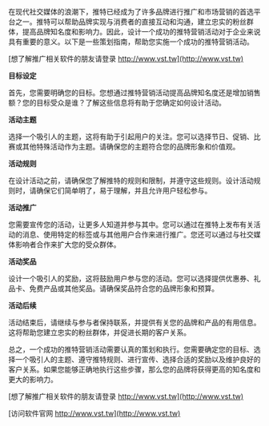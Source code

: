 在现代社交媒体的浪潮下，推特已经成为了许多品牌进行推广和市场营销的首选平台之一。推特可以帮助品牌实现与消费者的直接互动和沟通，建立忠实的粉丝群体，提高品牌知名度和影响力。因此，设计一个成功的推特营销活动对于企业来说具有重要的意义。以下是一些策划指南，帮助您实施一个成功的推特营销活动。

[想了解推广相关软件的朋友请登录 http://www.vst.tw](http://www.vst.tw)

**目标设定**

首先，您需要明确您的目标。您想通过推特营销活动提高品牌知名度还是增加销售额？您的目标受众是谁？了解这些信息将有助于您确定如何设计活动。

**活动主题**

选择一个吸引人的主题，这将有助于引起用户的关注。您可以选择节日、促销、比赛或其他特殊活动作为主题。请确保您的主题符合您的品牌形象和价值观。

**活动规则**

在设计活动之前，请确保您了解推特的规则和限制，并遵守这些规则。设计活动规则时，请确保它们简单明了，易于理解，并且允许用户轻松参与。

**活动推广**

您需要宣传您的活动，让更多人知道并参与其中。您可以通过在推特上发布有关活动的消息、使用特定的标签或与其他用户合作来进行推广。您还可以通过与社交媒体影响者合作来扩大您的受众群体。

**活动奖品**

设计一个吸引人的奖励，这将鼓励用户参与您的活动。您可以选择提供优惠券、礼品卡、免费产品或其他奖品。请确保奖品符合您的品牌形象和预算。

**活动后续**

活动结束后，请继续与参与者保持联系，并提供有关您的品牌和产品的有用信息。这将帮助您建立忠实的粉丝群体，并促进长期的客户关系。

总之，一个成功的推特营销活动需要认真的策划和执行。您需要确定您的目标、选择一个吸引人的主题、遵守推特规则、进行宣传、选择合适的奖励以及维护良好的客户关系。如果您能够正确地执行这些步骤，那么您的品牌将获得更高的知名度和更大的影响力。

[想了解推广相关软件的朋友请登录 http://www.vst.tw](http://www.vst.tw)


[访问软件官网 http://www.vst.tw](http://www.vst.tw)
